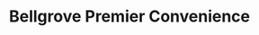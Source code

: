 ---
title: "Bellgrove Premier Convenience"
url: /glasgow/bellgrove-premier-convenience/
shop: Lebensmittel
---